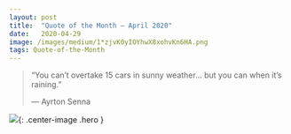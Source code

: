 ```yaml
---
layout:	post
title:	"Quote of the Month — April 2020"
date:	2020-04-29
image: /images/medium/1*zjvK0yIOYhwX8xohvKn6HA.png
tags: Quote-of-the-Month
---
```


> “You can’t overtake 15 cars in sunny weather… but you can when it’s raining.”
> 
> — Ayrton Senna

![]({{page.image}}){: .center-image .hero }